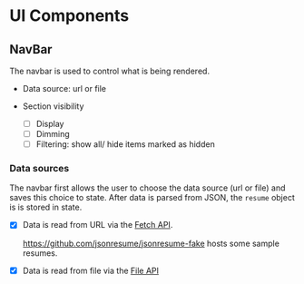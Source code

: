 # UI Components

## NavBar

The navbar is used to control what is being rendered.

- Data source: url or file
- Section visibility

  - [ ] Display
  - [ ] Dimming
  - [ ] Filtering: show all/ hide items marked as hidden

### Data sources

The navbar first allows the user to choose the data source (url or file) and saves this choice to state. After data is parsed from JSON, the `resume` object is is stored in state.

- [x] Data is read from URL via the [Fetch API](https://developer.mozilla.org/en-US/docs/Web/API/Fetch_API).

  <https://github.com/jsonresume/jsonresume-fake> hosts some sample resumes.

- [x] Data is read from file via the [File API](https://developer.mozilla.org/en-US/docs/Web/API/File_API)
